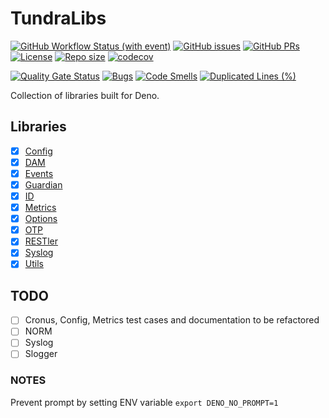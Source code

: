 # TundraLibs

[![GitHub Workflow Status (with event)](https://img.shields.io/github/actions/workflow/status/TundraSoft/TundraLibs/CI.yml?event=push&logo=github)](https://github.com/TundraSoft/TundraLibs/actions/workflows/CI.yml?logo=github)
[![GitHub issues](https://img.shields.io/github/issues-raw/tundrasoft/TundraLibs.svg?logo=github)](https://github.com/tundrasoft/TundraLibs/issues)
[![GitHub PRs](https://img.shields.io/github/issues-pr-raw/tundrasoft/TundraLibs.svg?logo=github)](https://github.com/tundrasoft/TundraLibs/pulls)
[![License](https://img.shields.io/github/license/tundrasoft/TundraLibs.svg)](https://github.com/tundrasoft/TundraLibs/blob/master/LICENSE)
[![Repo size](https://img.shields.io/github/repo-size/tundrasoft/deno?logo=github)](#)
[![codecov](https://codecov.io/gh/TundraSoft/TundraLibs/graph/badge.svg?token=LTDXV9HWQI)](https://codecov.io/gh/TundraSoft/TundraLibs)

[![Quality Gate Status](https://sonarcloud.io/api/project_badges/measure?project=TundraSoft_TundraLibs&metric=alert_status)](https://sonarcloud.io/summary/new_code?id=TundraSoft_TundraLibs)
[![Bugs](https://sonarcloud.io/api/project_badges/measure?project=TundraSoft_TundraLibs&metric=bugs)](https://sonarcloud.io/summary/new_code?id=TundraSoft_TundraLibs)
[![Code Smells](https://sonarcloud.io/api/project_badges/measure?project=TundraSoft_TundraLibs&metric=code_smells)](https://sonarcloud.io/summary/new_code?id=TundraSoft_TundraLibs)
[![Duplicated Lines (%)](https://sonarcloud.io/api/project_badges/measure?project=TundraSoft_TundraLibs&metric=duplicated_lines_density)](https://sonarcloud.io/summary/new_code?id=TundraSoft_TundraLibs)

Collection of libraries built for Deno.

## Libraries

- [x] [Config](./config//README.md)
- [x] [DAM](./dam/README.md)
- [x] [Events](./events/README.md)
- [x] [Guardian](./guardian/README.md)
- [x] [ID](./id/README.md)
- [x] [Metrics](./metrics/README.md)
- [x] [Options](./options/README.md)
- [x] [OTP](./otp/README.md)
- [x] [RESTler](./restler/README.md)
- [x] [Syslog](./syslog/README.md)
- [x] [Utils](./utils/README.md)

## TODO

- [ ] Cronus, Config, Metrics test cases and documentation to be refactored
- [ ] NORM
- [ ] Syslog
- [ ] Slogger

### NOTES

Prevent prompt by setting ENV variable `export DENO_NO_PROMPT=1`
